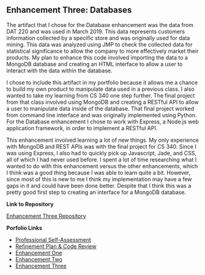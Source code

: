## Enhancement Three: Databases
The artifact that I chose for the Database enhancement was the data from DAT 220 and was used in March 2019. This data represents customers information collected by a specific store and was originally used for data mining. This data was analyzed using JMP to check the collected data for statistical significance to allow the company to more effectively market their products. My plan to enhance this code involved importing the data to a MongoDB database and creating an HTML interface to allow a user to interact with the data within the database.

I chose to include this artifact in my portfolio because it allows me a chance to build my own product to manipulate data used in a previous class. I also wanted to take my learning from CS 340 one step further. The final project from that class involved using MongoDB and creating a RESTful API to allow a user to manipulate data inside of the database. That final project worked from command line interface and was originally implemented using Python. For the Database enhancement I chose to work with Express, a Node.js web application framework, in order to implement a RESTful API. 

This enhancement involved learning a lot of new things. My only experience with MongoDB and REST APIs was with the final project for CS 340. Since I was using Express, I also had to quickly pick up Javascript, Jade, and CSS, all of which I had never used before. I spent a lot of time researching what I wanted to do with this enhancement versus the other enhancements, which I think was a good thing because I was able to learn quite a bit. However, since most of this is new to me I think my implementation may have a few gaps in it and could have been done better. Despite that I think this was a pretty good first step to creating an interface for a MongoDB database.

**Link to Repository**

[Enhancement Three Repository](https://github.com/kdilick9/Databases)

**Porfolio Links**<br>
* [Professional Self-Assessment](https://kdilick9.github.io/index.html)<br>
* [Refinement Plan & Code Review](https://kdilick9.github.io/CodeReview.html)<br>
* [Enhancement One](https://kdilick9.github.io/EnhancementOne.html)<br>
* [Enhancement Two](https://kdilick9.github.io/EnhancementTwo.html)<br>
* [Enhancement Three](https://kdilick9.github.io/EnhancementThree.html)
